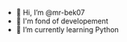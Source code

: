 - 👋 Hi, I’m @mr-bek07
- 👀 I'm fond of developement
- 🌱 I’m currently learning Python

<!---
mr-bek07/mr-bek07 is a ✨ special ✨ repository because its `README.md` (this file) appears on your GitHub profile.
You can click the Preview link to take a look at your changes.
--->
